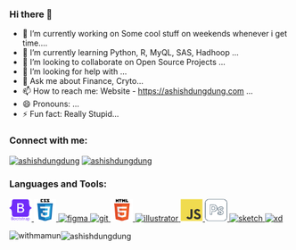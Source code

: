 ### Hi there 👋

- 🔭 I’m currently working on Some cool stuff on weekends whenever i get time....
- 🌱 I’m currently learning Python, R, MyQL, SAS, Hadhoop ...
- 👯 I’m looking to collaborate on Open Source Projects ...
- 🤔 I’m looking for help with ...
- 💬 Ask me about Finance, Cryto...
- 📫 How to reach me: Website - https://ashishdungdung.com ...
- 😄 Pronouns: ...
- ⚡ Fun fact: Really Stupid...

<!--
**ashishdungdung/ashishdungdung** is a ✨ _special_ ✨ repository because its `README.md` (this file) appears on your GitHub profile.

<p align="left"> <a href="https://twitter.com/ashishdungdung" target="blank"><img src="https://img.shields.io/twitter/follow/ashishdungdung?logo=twitter&style=for-the-badge" alt="ashishdungdung" /></a> </p>

Here are some ideas to get you started:

- 🔭 I’m currently working on ...
- 🌱 I’m currently learning Python, R, MyQL, SAS, Hadhoop ...
- 👯 I’m looking to collaborate on Open Source Projects ...
- 🤔 I’m looking for help with ...
- 💬 Ask me about Finance, Cryto...
- 📫 How to reach me: Website - https://ashishdungdung.com ...
- 😄 Pronouns: ...
- ⚡ Fun fact: Really Stupid...
-->

<h3 align="left">Connect with me:</h3>
<p align="left">
<a href="https://twitter.com/ashishdungdung" target="blank"><img align="center" src="https://raw.githubusercontent.com/rahuldkjain/github-profile-readme-generator/master/src/images/icons/Social/twitter.svg" alt="ashishdungdung" height="30" width="40" /></a>
<a href="https://linkedin.com/in/ashishdungdung" target="blank"><img align="center" src="https://raw.githubusercontent.com/rahuldkjain/github-profile-readme-generator/master/src/images/icons/Social/linked-in-alt.svg" alt="ashishdungdung" height="30" width="40" /></a>
</p>

<h3 align="left">Languages and Tools:</h3>
<p align="left"> <a href="https://getbootstrap.com" target="_blank" rel="noreferrer"> <img src="https://raw.githubusercontent.com/devicons/devicon/master/icons/bootstrap/bootstrap-plain-wordmark.svg" alt="bootstrap" width="40" height="40"/> </a> <a href="https://www.w3schools.com/css/" target="_blank" rel="noreferrer"> <img src="https://raw.githubusercontent.com/devicons/devicon/master/icons/css3/css3-original-wordmark.svg" alt="css3" width="40" height="40"/> </a> <a href="https://www.figma.com/" target="_blank" rel="noreferrer"> <img src="https://www.vectorlogo.zone/logos/figma/figma-icon.svg" alt="figma" width="40" height="40"/> </a> <a href="https://git-scm.com/" target="_blank" rel="noreferrer"> <img src="https://www.vectorlogo.zone/logos/git-scm/git-scm-icon.svg" alt="git" width="40" height="40"/> </a> <a href="https://www.w3.org/html/" target="_blank" rel="noreferrer"> <img src="https://raw.githubusercontent.com/devicons/devicon/master/icons/html5/html5-original-wordmark.svg" alt="html5" width="40" height="40"/> </a> <a href="https://www.adobe.com/in/products/illustrator.html" target="_blank" rel="noreferrer"> <img src="https://www.vectorlogo.zone/logos/adobe_illustrator/adobe_illustrator-icon.svg" alt="illustrator" width="40" height="40"/> </a> <a href="https://developer.mozilla.org/en-US/docs/Web/JavaScript" target="_blank" rel="noreferrer"> <img src="https://raw.githubusercontent.com/devicons/devicon/master/icons/javascript/javascript-original.svg" alt="javascript" width="40" height="40"/> </a> <a href="https://www.photoshop.com/en" target="_blank" rel="noreferrer"> <img src="https://raw.githubusercontent.com/devicons/devicon/master/icons/photoshop/photoshop-line.svg" alt="photoshop" width="40" height="40"/> </a> <a href="https://www.sketch.com/" target="_blank" rel="noreferrer"> <img src="https://www.vectorlogo.zone/logos/sketchapp/sketchapp-icon.svg" alt="sketch" width="40" height="40"/> </a> <a href="https://www.adobe.com/products/xd.html" target="_blank" rel="noreferrer"> <img src="https://cdn.worldvectorlogo.com/logos/adobe-xd.svg" alt="xd" width="40" height="40"/> </a> </p>

<p><img align="left" src="https://github-readme-stats.vercel.app/api/top-langs?username=withmamun&show_icons=true&locale=en&layout=compact" alt="withmamun" /></p>



<p><img align="center" src="https://github-readme-streak-stats.herokuapp.com/?user=ashishdungdung&" alt="ashishdungdung" /></p>

